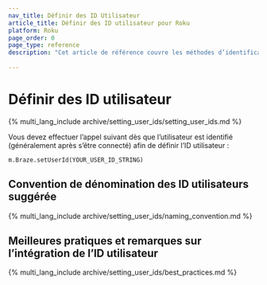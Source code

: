 ```yaml
---
nav_title: Définir des ID Utilisateur
article_title: Définir des ID utilisateur pour Roku
platform: Roku
page_order: 0
page_type: reference
description: "Cet article de référence couvre les méthodes d’identification et de paramétrage des ID utilisateurs pour Roku, ainsi que les meilleures pratiques et les considérations importantes."
 
---
```


# Définir des ID utilisateur

{% multi_lang_include archive/setting_user_ids/setting_user_ids.md %}

Vous devez effectuer l’appel suivant dès que l’utilisateur est identifié (généralement après s’être connecté) afin de définir l’ID utilisateur :

```
m.Braze.setUserId(YOUR_USER_ID_STRING)
```

## Convention de dénomination des ID utilisateurs suggérée

{% multi_lang_include archive/setting_user_ids/naming_convention.md %}

## Meilleures pratiques et remarques sur l’intégration de l’ID utilisateur

{% multi_lang_include archive/setting_user_ids/best_practices.md %}

[1]: {{site.baseurl}}/developer_guide/rest_api/user_data/#user-data
[2]: {{site.baseurl}}/api/endpoints/messaging/
